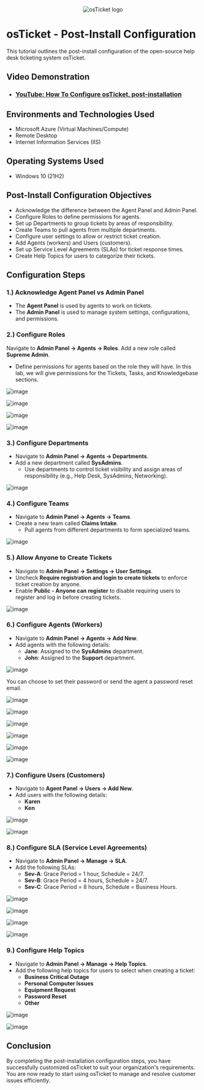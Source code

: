 <p align="center">
<img src="https://i.imgur.com/Clzj7Xs.png" alt="osTicket logo"/>
</p>

<h1>osTicket - Post-Install Configuration</h1>
This tutorial outlines the post-install configuration of the open-source help desk ticketing system osTicket.<br />


<h2>Video Demonstration</h2>

- ### [YouTube: How To Configure osTicket, post-installation](https://www.youtube.com)

<h2>Environments and Technologies Used</h2>

- Microsoft Azure (Virtual Machines/Compute)
- Remote Desktop
- Internet Information Services (IIS)

<h2>Operating Systems Used</h2>

- Windows 10 (21H2)

<h2>Post-Install Configuration Objectives</h2>

- Acknowledge the difference between the Agent Panel and Admin Panel.
- Configure Roles to define permissions for agents.
- Set up Departments to group tickets by areas of responsibility.
- Create Teams to pull agents from multiple departments.
- Configure user settings to allow or restrict ticket creation.
- Add Agents (workers) and Users (customers).
- Set up Service Level Agreements (SLAs) for ticket response times.
- Create Help Topics for users to categorize their tickets.

<h2>Configuration Steps</h2>

<h3>1.) Acknowledge Agent Panel vs Admin Panel</h3>

- The **Agent Panel** is used by agents to work on tickets.
- The **Admin Panel** is used to manage system settings, configurations, and permissions.

<h3>2.) Configure Roles</h3>

Navigate to **Admin Panel -> Agents -> Roles**.
Add a new role called **Supreme Admin**.
- Define permissions for agents based on the role they will have. In this lab, we will give permissions for the Tickets, Tasks, and Knowledgebase sections.

![image](https://github.com/user-attachments/assets/e506e072-2998-4fab-bef5-7d1beb5f1cab)

![image](https://github.com/user-attachments/assets/1a2b3410-c606-40aa-8b88-17cd0b304b90)

![image](https://github.com/user-attachments/assets/03856500-f6a4-4659-8e09-70bd3b79cd79)

![image](https://github.com/user-attachments/assets/f03d9ebd-9188-460b-a20c-6a300fbc7457)

<h3>3.) Configure Departments</h3>

- Navigate to **Admin Panel -> Agents -> Departments**.
- Add a new department called **SysAdmins**.
  - Use departments to control ticket visibility and assign areas of responsibility (e.g., Help Desk, SysAdmins, Networking).

![image](https://github.com/user-attachments/assets/11fb785c-e77f-44ba-bfb4-5631ec7f2071)

<h3>4.) Configure Teams</h3>

- Navigate to **Admin Panel -> Agents -> Teams**.
- Create a new team called **Claims Intake**.
  - Pull agents from different departments to form specialized teams.

![image](https://github.com/user-attachments/assets/65d83120-d398-4bca-902c-a475accad41a)

<h3>5.) Allow Anyone to Create Tickets</h3>

- Navigate to **Admin Panel -> Settings -> User Settings**.
- Uncheck **Require registration and login to create tickets** to enforce ticket creation by anyone.
- Enable **Public - Anyone can register** to disable requiring users to register and log in before creating tickets.

![image](https://github.com/user-attachments/assets/fd414943-34d8-47e3-a866-e02c97acc017)

<h3>6.) Configure Agents (Workers)</h3>

- Navigate to **Admin Panel -> Agents -> Add New**.
- Add agents with the following details:
  - **Jane**: Assigned to the **SysAdmins** department.
  - **John**: Assigned to the **Support** department.

![image](https://github.com/user-attachments/assets/c8fde524-a0f9-4655-a3b1-ffe54e6b8b03)

You can choose to set their password or send the agent a password reset email.

![image](https://github.com/user-attachments/assets/d6c8e648-a977-4d9c-b746-08dd7e67c73d)

![image](https://github.com/user-attachments/assets/3672b60f-de23-4e29-86a4-f23c6275e9be)

![image](https://github.com/user-attachments/assets/c9e6118d-2437-4e0b-8d6e-0f968e046191)

![image](https://github.com/user-attachments/assets/98e42b8b-02c4-4c92-a64e-35082e9d241d)

![image](https://github.com/user-attachments/assets/a3aca015-92dd-4dac-80ad-a1e64fb2cfb5)

![image](https://github.com/user-attachments/assets/2407a470-8733-4777-82a3-4bd1f2f96bd6)

<h3>7.) Configure Users (Customers)</h3>

- Navigate to **Agent Panel -> Users -> Add New**.
- Add users with the following details:
  - **Karen**
  - **Ken**

![image](https://github.com/user-attachments/assets/1aa6c71a-42e8-429c-891a-15bed0cecd80)

![image](https://github.com/user-attachments/assets/7dd19da1-64b4-48fc-90fd-6908f684e3c7)

<h3>8.) Configure SLA (Service Level Agreements)</h3>

- Navigate to **Admin Panel -> Manage -> SLA**.
- Add the following SLAs:
  - **Sev-A**: Grace Period = 1 hour, Schedule = 24/7.
  - **Sev-B**: Grace Period = 4 hours, Schedule = 24/7.
  - **Sev-C**: Grace Period = 8 hours, Schedule = Business Hours.

![image](https://github.com/user-attachments/assets/2210c8e6-7538-4339-9255-31f3244a41ff)

![image](https://github.com/user-attachments/assets/765930cf-e255-4024-93ba-d1892c0c618d)

![image](https://github.com/user-attachments/assets/21acc7e6-a159-48ad-b155-1b005cbe90bf)

![image](https://github.com/user-attachments/assets/5feb7356-15b5-42ca-81f9-bf8cacb7bfad)

<h3>9.) Configure Help Topics</h3>

- Navigate to **Admin Panel -> Manage -> Help Topics**.
- Add the following help topics for users to select when creating a ticket:
  - **Business Critical Outage**
  - **Personal Computer Issues**
  - **Equipment Request**
  - **Password Reset**
  - **Other**

![image](https://github.com/user-attachments/assets/9b23c9f1-02a5-4147-ba81-1fed94801c14)

![image](https://github.com/user-attachments/assets/409e31d8-a593-4a73-aeeb-6b2b011230c0)

<h2>Conclusion</h2>

By completing the post-installation configuration steps, you have successfully customized osTicket to suit your organization's requirements. You are now ready to start using osTicket to manage and resolve customer issues efficiently.
